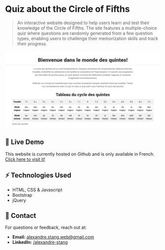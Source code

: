 # Quiz about the Circle of Fifths

> An interactive website designed to help users learn and test their knowledge of the Circle of Fifths. The site
> features a multiple-choice quiz where questions are randomly generated from a few question types,
> enabling users to challenge their memorization skills and track their progress.

![Home page](/og-image.png)

## 🚀 Live Demo

This website is currently hosted on Github and is only available in
French. [Click here to visit it!](https://alexandrestang.github.io/2024_quintes/)

## ⚡ Technologies Used

- HTML, CSS & Javascript
- Bootstrap
- jQuery

## 📩 Contact

For questions or feedback, reach out at:

- **Email:** alexandre.stang.web@gmail.com
- **LinkedIn:** [/alexandre-stang](https://www.linkedin.com/in/alexandre-stang-163208a7/)
